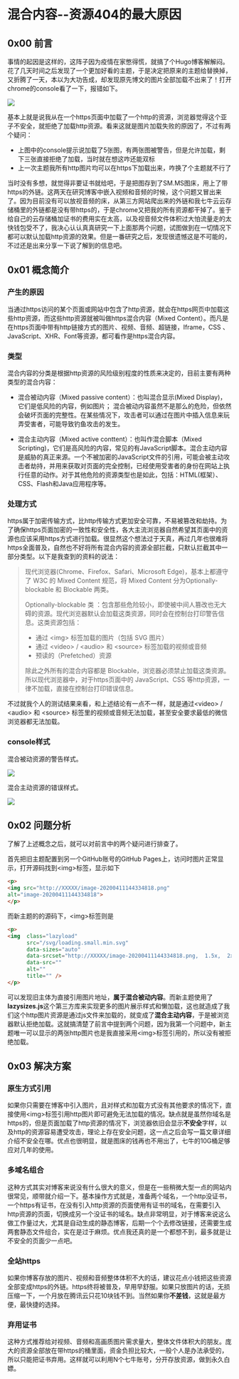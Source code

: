 # 混合内容--资源404的最大原因


## 0x00 前言

事情的起因是这样的，这阵子因为疫情在家憋得慌，就搞了个Hugo博客解解闷。花了几天时间之后发现了一个更加好看的主题，于是决定把原来的主题给替换掉，又折腾了一天，本以为大功告成，却发现原先博文的图片全部加载不出来了！打开chrome的console看了一下，报错如下。

![](https://ptbuff-1301738307.cos.ap-guangzhou.myqcloud.com/2020-04-03-混合内容-1.jpg)

基本上就是说我从在一个https页面中加载了一个http的资源，浏览器觉得这个亚子不安全，就拒绝了加载http资源。看来这就是图片加载失败的原因了，不过有两个疑问：

+ 上图中的console提示说加载了5张图，有两张图被警告，但是允许加载，剩下三张直接拒绝了加载，当时就在想这咋还能双标
+ 上一次主题我所有http图片均可以在https下加载出来，咋换了个主题就不行了

当时没有多想，就觉得非要证书就给吧，于是把图存到了SM.MS图床，用上了带https的外链。这两天在研究博客中嵌入视频和音频的时候，这个问题又冒出来了。因为目前没有可以放视音频的床，从第三方网站爬出来的外链和我七牛云云存储桶里的外链都是没有带https的，于是chrome又把我的所有资源都干掉了。鉴于给自己的云存储桶加证书的费用实在太高，以及视音频文件体积过大怕流量走的太快钱包受不了，我决心认认真真研究一下上面那两个问题，试图做到在一切情况下都可以默认加载http资源的效果。但是一番研究之后，发现很遗憾这是不可能的，不过还是出来分享一下说了解到的信息吧。

## 0x01 概念简介

### 产生的原因

当通过https访问的某个页面或网站中包含了http资源，就会在https网页中加载这些http资源，而这些http资源就被叫做https混合内容（Mixed Content）。而凡是在https页面中带有http链接方式的图片、视频、音频、超链接，Iframe，CSS 、JavaScript、XHR、Font等资源，都可看作是https混合内容。

### 类型

混合内容的分类是根据http资源的风险级别程度的性质来决定的，目前主要有两种类型的混合内容：

+ 混合被动内容（Mixed passive content）：也叫混合显示(Mixed Display)，它们是低风险的内容，例如图片； 混合被动内容虽然不是那么的危险，但依然会破坏页面的完整性。在某些情况下，攻击者可以通过在图片中插入信息来玩弄受害者，可能导致钓鱼攻击的发生。

+ 混合主动内容（Mixed active conttent）：也叫作混合脚本（Mixed Scripting)，它们是高风险的内容，常见的有JavaScript脚本。混合主动内容是威胁的真正来源。一个不被加密的JavaScript文件的引用，可能会被主动攻击者劫持，并用来获取对页面的完全控制，已经使用受害者的身份在网站上执行任意的动作。对于其他危险的资源类型也是如此，包括：HTML(框架）、CSS、Flash和Java应用程序等。

### 处理方式

https属于加密传输方式，比http传输方式更加安全可靠，不易被篡改和劫持。为了确保https页面加密的一致性和安全性，各大主流浏览器自然希望其页面中的资源也应该采用https方式进行加载。很显然这个想法过于天真，再过几年也很难将https全面普及，自然也不好将所有混合内容的资源全部拦截，只默认拦截其中一部分类型。以下是我查到的资料的说法：

>现代浏览器(Chrome、Firefox、Safari、Microsoft Edge)，基本上都遵守了 W3C 的 Mixed Content 规范，将 Mixed Content 分为Optionally-blockable 和 Blockable 两类。
>
>Optionally-blockable 类 ：包含那些危险较小，即使被中间人篡改也无大碍的资源。现代浏览器默认会加载这类资源，同时会在控制台打印警告信息。这类资源包括：
>
>+ 通过 &lt;img&gt; 标签加载的图片（包括 SVG 图片）
>+ 通过 &lt;video&gt; / &lt;audio&gt; 和 &lt;source&gt; 标签加载的视频或音频
>+ 预读的（Prefetched）资源
>
>除此之外所有的混合内容都是 Blockable，浏览器必须禁止加载这类资源。所以现代浏览器中，对于https页面中的 JavaScript、CSS 等http资源，一律不加载，直接在控制台打印错误信息。

不过就我个人的测试结果来看，和上述结论有一点不一样，就是通过&lt;video&gt; / &lt;audio&gt; 和 &lt;source&gt; 标签里的视频或音频无法加载，甚至安全要求最低的微信浏览器都无法加载。

### console样式

混合被动资源的警告样式。

![](https://ptbuff-1301738307.cos.ap-guangzhou.myqcloud.com/2020-04-03-混合内容-2.jpg)

混合主动资源的错误样式。

![](https://ptbuff-1301738307.cos.ap-guangzhou.myqcloud.com/2020-04-03-混合内容-3.jpg)

## 0x02 问题分析

了解了上述概念之后，就可以对前言中的两个疑问进行排查了。

首先把旧主题配置到另一个GitHub账号的GitHub Pages上，访问时图片正常显示，打开源码找到&lt;img&gt;标签，显示如下

```html
<p>
<img src="http://XXXXX/image-20200411144334818.png" 
alt="image-20200411144334818">
</p>
```

而新主题的的源码下，&lt;img&gt;标签则是

```html
<p>
<img  class="lazyload"
      src="/svg/loading.small.min.svg"
      data-sizes="auto"
      data-srcset="http://XXXXX/image-20200411144334818.png,  1.5x,  2x"
      data-src=""
      alt=""
      title="" />
</p>
```

可以发现旧主体为直接引用图片地址，**属于混合被动内容**。而新主题使用了**lazysizes.js**这个第三方库来实现更多的图片展示样式和懒加载，这也就造成了我们这个http图片资源是通过js文件来加载的，就变成了**混合主动内容**，于是被浏览器默认拒绝加载。这就搞清楚了前言中提到两个问题，因为我第一个问题中，新主题唯一可以显示的两张http图片也是我直接采用&lt;img&gt;标签引用的，所以没有被拒绝加载。

## 0x03 解决方案

### 原生方式引用

如果你只需要在博客中引入图片，且对样式和加载方式没有其他要求的情况下，直接使用&lt;img&gt;标签引用http图片即可避免无法加载的情况。缺点就是虽然你域名是https的，但是页面加载了http资源的情况下，浏览器依旧会显示**不安全**字样，以及http的资源容易遭受攻击，理论上存在安全问题，这一点之后会写一篇文章详细介绍不安全在哪。优点也很明显，就是图床的钱再也不用出了，七牛的10G桶足够应对几年的使用。

### 多域名组合

这种方式其实对博客来说没有什么很大的意义，但是在一些稍微大型一点的网站内很常见，顺带就介绍一下。基本操作方式就是，准备两个域名，一个http没证书，一个https有证书，在没有引入http资源的页面使用有证书的域名，在需要引入http资源的页面，切换成另一个没证书的域名。缺点非常明显，对于博客来说这么做工作量过大，尤其是自动生成的静态博客，后期一个个去修改链接，还需要生成两套静态文件组合，实在是过于麻烦。优点我还真的是一个都想不到，最多就是让不安全的页面少一点吧。

### 全站https

如果你博客存放的图片、视频和音频整体体积不大的话，建议花点小钱把这些资源全部变成https的外链。https终将被普及，早用早舒服。如果只放图片的话，无损压缩一下，一个月放在腾讯云只花10块钱不到。当然如果你**不差钱**，这就是最方便，最快捷的选择。

### 弃用证书

这种方式推荐给对视频、音频和高画质图片需求量大，整体文件体积大的朋友。庞大的资源全部放在带https的桶里面，资金负担比较大，一般个人是办法承受的，所以只能把证书弃用。这样就可以利用N个七牛账号，分开存放资源，做到永久白嫖。
